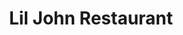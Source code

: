 ---
title: "Lil John Restaurant"
picture: "/assets/camera-roll/2018/02/2018-02-24-lil-john-restaurant/20180224_234355715_iOS.jpg"
thumbnail: "/assets/camera-roll/2018/02/2018-02-24-lil-john-restaurant/20180224_234355715_iOS-thumbnail.jpg"
tags:
  - Restaurant
  - Bellevue
  - looking up
  - sign
  - sky
  - photograph 
---
